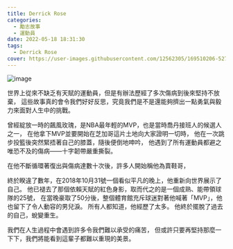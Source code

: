 ```yaml
---
title: Derrick Rose
categories:
  - 勵志故事
  - 運動員
date: 2022-05-18 18:31:30
tags:
  - Derrick Rose
cover: https://user-images.githubusercontent.com/12562305/169510206-527def84-e328-402e-8025-f23f2aa52368.png
---
```

![image](https://user-images.githubusercontent.com/12562305/169510206-527def84-e328-402e-8025-f23f2aa52368.png)

世界上從來不缺乏有天賦的運動員，但是有辦法歷經了多次傷病到後來堅持不放棄，
這些故事真的會令我們好好反思，究竟我們是不是還能夠擠出一點勇氣與毅力來面對人生中的挑戰。

曾經綻放一時的飆風玫瑰，是NBA最年輕的MVP，也是當時喬丹接班人的候選人之一，
在他拿下MVP並要開始在芝加哥這片土地向大家證明一切時，
他在一次跳步投籃後突然緊捂著自己的膝蓋，隨後便倒地呻吟，
他遇到了所有運動員都避之唯恐不及的傷病——十字韌帶嚴重撕裂。

在他不斷循環著復出與傷病達數十次後，許多人開始稱他為賣鞋哥，

終於睽違了數年，在2018年10月31號一個看似平凡的晚上，他重新向世界展示了自己。
他已褪去了那個依賴天賦的紅色身影，取而代之的是一個成熟、能帶領球隊的25號，
在當晚豪取了50分後，整個體育館充斥球迷對著他喊著「MVP」，他也留下了令人動容的男兒淚。
所有人都知道，他經歷了太多。
他終於擺脫了過去的自己，蛻變重生。

我們在人生過程中會遇到許多令我們難以承受的痛苦，
但或許只要再堅持那麼一下下，我們將能看到這輩子都難以重現的美景。